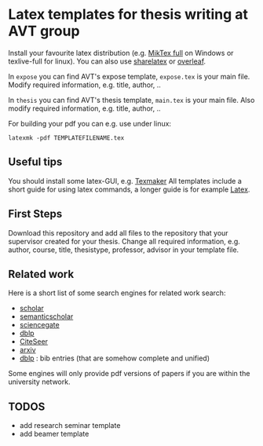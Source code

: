 Latex templates for thesis writing at AVT group
===============================================

Install your favourite latex distribution (e.g. [MikTex full](https://miktex.org/) on Windows or texlive-full for linux).
You can also use [sharelatex](https://de.sharelatex.com) or [overleaf](https://www.overleaf.com/).

In `expose` you can find AVT's expose template, `expose.tex` is your main file.
Modify required information, e.g. title, author, ..

In `thesis` you can find AVT's thesis template, `main.tex` is your main file.
Also modify required information, e.g. title, author, ..

For building your pdf you can e.g. use under linux:
```
latexmk -pdf TEMPLATEFILENAME.tex
```

Useful tips
-----------

You should install some latex-GUI, e.g. [Texmaker](http://www.xm1math.net/texmaker/)
All templates include a short guide for using latex commands, a longer guide is for example [Latex](https://en.wikibooks.org/wiki/LaTeX).


First Steps
-----------
Download this repository and add all files to the repository that your supervisor created for your thesis.
Change all required information, e.g. author, course, title, thesistype, professor, advisor in your template file.


Related work
------------
Here is a short list of some search engines for related work search:

* [scholar](https://scholar.google.de/)
* [semanticscholar](https://www.semanticscholar.org/)
* [sciencegate](www.sciencegate.ch/)
* [dblp](http://dblp.uni-trier.de/)
* [CiteSeer](http://citeseerx.ist.psu.edu)
* [arxiv](http://arxiv.org/)
* [dblp](http://dblp.uni-trier.de/) : bib entries (that are somehow complete and unified)

Some engines will only provide pdf versions of papers if you are within the university network.


TODOS
-----
* add research seminar template
* add beamer template



